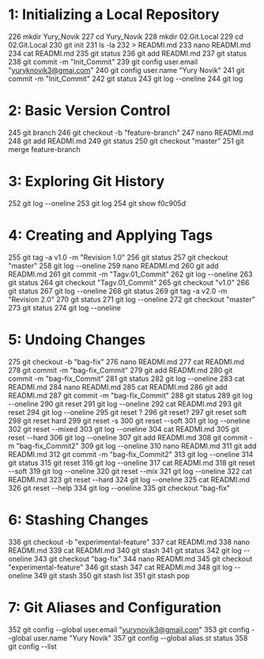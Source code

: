 # 1: Initializing a Local Repository

  226  mkdir Yury_Novik
  227  cd Yury_Novik
  228  mkdir 02.Git.Local
  229  cd 02.Git.Local
  230  git init
  231  ls -la
  232  > READMI.md
  233  nano  READMI.md
  234  cat  READMI.md
  235  git status
  236  git add READMI.md 
  237  git status
  238  git commit -m "Init_Commit"
  239  git config user.email "yuryknovik3@gmai.com"
  240  git config user.name "Yury Novik"
  241  git commit -m "Init_Commit"
  242  git status
  243  git log --oneline
  244  git log

# 2: Basic Version Control

  245  git branch
  246  git checkout -b "feature-branch"
  247  nano  READMI.md
  248  git add READMI.md 
  249  git status
  250  git checkout "master"
  251  git merge feature-branch 

# 3: Exploring Git History

  252  git log --oneline
  253  git log
  254  git show f0c905d

# 4: Creating and Applying Tags

  255  git tag -a v1.0 -m "Revision 1.0" 
  256  git status
  257  git checkout "master"
  258  git log --oneline
  259  nano  READMI.md
  260  git add READMI.md 
  261  git commit -m "Tagv.01_Commit"
  262  git log --oneline
  263  git status
  264  git checkout "Tagv.01_Commit"
  265  git checkout "v1.0"
  266  git status
  267  git log --oneline
  268  git status
  269  git tag -a v2.0 -m "Revision 2.0" 
  270  git status
  271  git log --oneline
  272  git checkout "master"
  273  git status
  274  git log --oneline

# 5: Undoing Changes

  275  git checkout -b "bag-fix"
  276  nano  READMI.md
  277  cat READMI.md
  278  git commit -m "bag-fix_Commit"
  279  git add READMI.md 
  280  git commit -m "bag-fix_Commit"
  281  git status
  282  git log --oneline
  283  cat READMI.md
  284  nano  READMI.md
  285  cat READMI.md
  286  git add READMI.md 
  287  git commit -m "bag-fix_Commit"
  288  git status
  289  git log --oneline
  290  git reset
  291  git log --oneline
  292  cat READMI.md
  293  git reset
  294  git log --oneline
  295  git reset ?
  296  git reset?
  297  git reset soft
  298  git reset hard
  299  git reset -s
  300  git reset --soft
  301  git log --oneline
  302  git reset --mixed
  303  git log --oneline
  304  cat READMI.md
  305  git reset --hard
  306  git log --oneline
  307  git add READMI.md 
  308  git commit -m "bag-fix_Commit2"
  309  git log --oneline
  310  nano READMI.md 
  311  git add READMI.md 
  312  git commit -m "bag-fix_Commit2"
  313  git log --oneline
  314  git status 
  315  git reset
  316  git log --oneline
  317  cat READMI.md 
  318  git reset --soft
  319  git log --oneline
  320  git reset --mix
  321  git log --oneline
  322  cat READMI.md 
  323  git reset --hard
  324  git log --oneline
  325  cat READMI.md 
  326  git reset --help
  334  git log --oneline
  335  git checkout "bag-fix"

  # 6: Stashing Changes

  336  git checkout -b "experimental-feature"
  337  cat READMI.md 
  338  nano READMI.md 
  339  cat READMI.md 
  340  git stash 
  341  git status 
  342  git log --oneline
  343  git checkout "bag-fix"
  344  nano READMI.md 
  345  git checkout "experimental-feature"
  346  git stash 
  347  cat READMI.md 
  348  git log --oneline
  349  git stash 
  350  git stash list 
  351  git stash pop

  # 7: Git Aliases and Configuration

  352  git config --global user.email "yurynovik3@gmail.com"
  353  git config --global user.name "Yury Novik"
  357  git config --global alias.st status
  358  git config --list

